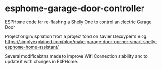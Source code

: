 # esphome-garage-door-controller
ESPHome code for re-flashing a Shelly One to control an electric Garage Door 

Project origin/ispriation from a project fond on Xavier Decuyper's Blog: https://simplyexplained.com/blog/make-garage-door-opener-smart-shelly-esphome-home-assistant/

Several modificaiotns made to improve Wifi Connection stability and to update it with changes in ESPHome.